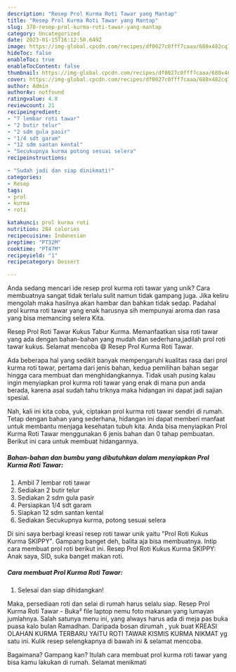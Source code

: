 ```yaml
---
description: "Resep Prol Kurma Roti Tawar yang Mantap"
title: "Resep Prol Kurma Roti Tawar yang Mantap"
slug: 378-resep-prol-kurma-roti-tawar-yang-mantap
category: Uncategorized
date: 2023-01-15T16:12:50.649Z
image: https://img-global.cpcdn.com/recipes/df0027c0fff7caaa/680x482cq70/prol-kurma-roti-tawar-foto-resep-utama.jpg
hideToc: false
enableToc: true
enableTocContent: false
thumbnail: https://img-global.cpcdn.com/recipes/df0027c0fff7caaa/680x482cq70/prol-kurma-roti-tawar-foto-resep-utama.jpg
cover: https://img-global.cpcdn.com/recipes/df0027c0fff7caaa/680x482cq70/prol-kurma-roti-tawar-foto-resep-utama.jpg
author: Admin
authorAv: notfound
ratingvalue: 4.8
reviewcount: 21
recipeingredient:
- "7 lembar roti tawar"
- "2 butir telur"
- "2 sdm gula pasir"
- "1/4 sdt garam"
- "12 sdm santan kental"
- "Secukupnya kurma potong sesuai selera"
recipeinstructions:

- "Sudah jadi dan siap dinikmati!"
categories:
- Resep
tags:
- prol
- kurma
- roti

katakunci: prol kurma roti 
nutrition: 284 calories
recipecuisine: Indonesian
preptime: "PT32M"
cooktime: "PT47M"
recipeyield: "1"
recipecategory: Dessert

---
```





Anda sedang mencari ide resep prol kurma roti tawar yang unik? Cara membuatnya sangat tidak terlalu sulit namun tidak gampang juga. Jika keliru mengolah maka hasilnya akan hambar dan bahkan tidak sedap. Padahal prol kurma roti tawar yang enak harusnya sih mempunyai aroma dan rasa yang bisa memancing selera Kita.





Resep Prol Roti Tawar Kukus Tabur Kurma. Memanfaatkan sisa roti tawar yang ada dengan bahan-bahan yang mudah dan sederhana,jadilah prol roti tawar kukus. Selamat mencoba 😄 Resep Prol Kurma Roti Tawar.

Ada beberapa hal yang sedikit banyak mempengaruhi kualitas rasa dari prol kurma roti tawar, pertama dari jenis bahan, kedua pemilihan bahan segar hingga cara membuat dan menghidangkannya. Tidak usah pusing kalau ingin menyiapkan prol kurma roti tawar yang enak di mana pun anda berada, karena asal sudah tahu triknya maka hidangan ini dapat jadi sajian spesial.






Nah, kali ini kita coba, yuk, ciptakan prol kurma roti tawar sendiri di rumah. Tetap dengan bahan yang sederhana, hidangan ini dapat memberi manfaat untuk membantu menjaga kesehatan tubuh kita. Anda bisa menyiapkan Prol Kurma Roti Tawar menggunakan 6 jenis bahan dan 0 tahap pembuatan. Berikut ini cara untuk membuat hidangannya.

<!--inarticleads1-->

##### Bahan-bahan dan bumbu yang dibutuhkan dalam menyiapkan Prol Kurma Roti Tawar:

1. Ambil 7 lembar roti tawar
1. Sediakan 2 butir telur
1. Sediakan 2 sdm gula pasir
1. Persiapkan 1/4 sdt garam
1. Siapkan 12 sdm santan kental
1. Sediakan Secukupnya kurma, potong sesuai selera


Di sini saya berbagi kreasi resep roti tawar unik yaitu &#34;Prol Roti Kukus Kurma SKIPPY&#34;. Gampang banget deh, balita aja bisa membuatnya. Intip cara membuat prol roti berikut ini. Resep Prol Roti Kukus Kurma SKIPPY: Anak saya, SID, suka banget makan roti. 

<!--inarticleads2-->

##### Cara membuat Prol Kurma Roti Tawar:


1. Selesai dan siap dihidangkan!

Maka, persediaan roti dan selai di rumah harus selalu siap. Resep Prol Kurma Roti Tawar - Buka² file laptop nemu foto makanan yang lumayan jumlahnya. Salah satunya menu ini, yang always harus ada di meja pas buka puasa kalo bulan Ramadhan. Daripada bosan dirumah , yuk buat KREASI OLAHAN KURMA TERBARU YAITU ROTI TAWAR KISMIS KURMA NIKMAT yg satu ini. Kulik resep selengkapnya di bawah ini &amp; selamat mencoba. 

Bagaimana? Gampang kan? Itulah cara membuat prol kurma roti tawar yang bisa kamu lakukan di rumah. Selamat menikmati
